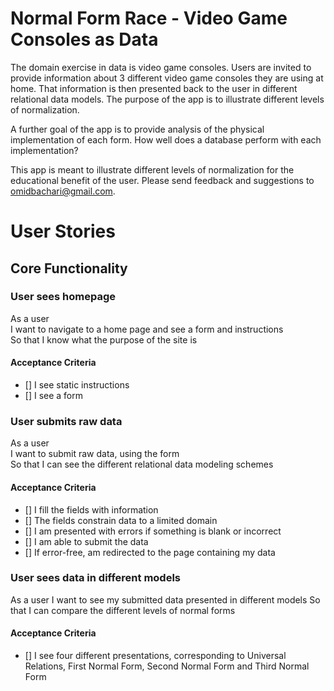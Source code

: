 # Normal Form Race - Video Game Consoles as Data

The domain exercise in data is video game consoles. Users are invited to provide information about 3 different video game consoles they are using at home. That information is then presented back to the user in different relational data models. The purpose of the app is to illustrate different levels of normalization.

A further goal of the app is to provide analysis of the physical implementation of each form. How well does a database perform with each implementation?

This app is meant to illustrate different levels of normalization for the educational benefit of the user. Please send feedback and suggestions to [omidbachari@gmail.com](omidbachari@gmail.com).  


# User Stories

## Core Functionality

### User sees homepage  

As a user  
I want to navigate to a home page and see a form and instructions  
So that I know what the purpose of the site is

#### Acceptance Criteria  

* [] I see static instructions
* [] I see a form

### User submits raw data

As a user  
I want to submit raw data, using the form  
So that I can see the different relational data modeling schemes

#### Acceptance Criteria

* [] I fill the fields with information
* [] The fields constrain data to a limited domain
* [] I am presented with errors if something is blank or incorrect
* [] I am able to submit the data
* [] If error-free, am redirected to the page containing my data

### User sees data in different models

As a user
I want to see my submitted data presented in different models
So that I can compare the different levels of normal forms

#### Acceptance Criteria

* [] I see four different presentations, corresponding to Universal Relations, First Normal Form, Second Normal Form and Third Normal Form
